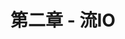 ---
title: "第二章 - 流IO"
menu:
  main:
    identifier: "cpp-io"
    parent: "cpp"
    name: "流IO"
    weight: 2
---